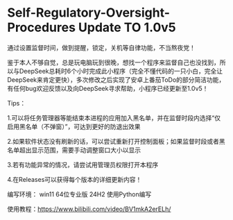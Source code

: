 # Self-Regulatory-Oversight-Procedures Update TO 1.0v5
通过设置监督时间，做到提醒，锁定，关机等自律功能，不当熬夜党！

鉴于本人不够自觉，总是玩电脑玩到很晚，想找一个程序来监督自己也没找到，所以与DeepSeek总耗时6个小时完成此小程序（完全不懂代码的一只小白，完全让DeepSeek来肯定更快），多次修改之后实现了安卓上番茄ToDo的部分简洁功能，有任何bug欢迎反馈以及向DeepSeek寻求帮助，小程序已经更新至1.0v5！

Tips：

1.可以将任务管理器等能结束本进程的应用加入黑名单，并在监督时段内选择“仅启用黑名单（不弹窗）”，可达到更好的防退出效果

2.如果软件状态没有刷新的话，可以尝试重新打开控制面板；如果监督时段或者黑名单超出显示范围，需要手动调整窗口大小以显示

3.若有功能异常的情况，请尝试用管理员权限打开本程序

4.在Releases可以获得每个版本的详细更新内容！

编写环境：
win11 64位专业版 24H2 使用Python编写

使用教程：https://www.bilibili.com/video/BV1mkA2erELh/
